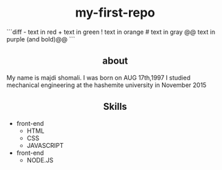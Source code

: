 <h1 align="center">my-first-repo</h1>
```diff
- text in red
+ text in green
! text in orange
# text in gray
@@ text in purple (and bold)@@
```
<h2 align="center">about</h2>
<p"align="left"> My name is majdi shomali. I was born on AUG 17th,1997 
 I studied mechanical engineering at the hashemite university in November 2015 </p>
<h2 align="center">Skills</h2>

- front-end
  - HTML
  - CSS
  -  JAVASCRIPT
- front-end
   - NODE.JS

